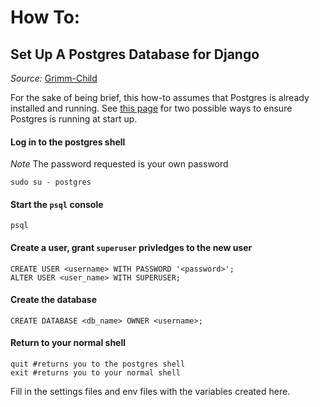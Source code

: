 # How To:
## Set Up A Postgres Database for Django
*Source:* [Grimm-Child](https://github.com/Grimm-Child/.Matrix)

For the sake of being brief, this how-to assumes that Postgres is already installed and running.
See [this page](https://github.com/Grimm-Child/.Matrix/blob/main/wsl/scripts/read_me.md) for two possible ways to ensure Postgres is running at start up.

#### Log in to the postgres shell
*Note* The password requested is your own password
```
sudo su - postgres
```

#### Start the `psql` console
```
psql
```

#### Create a user, grant `superuser` privledges to the new user
```
CREATE USER <username> WITH PASSWORD '<password>';
ALTER USER <user_name> WITH SUPERUSER;
```

#### Create the database
```
CREATE DATABASE <db_name> OWNER <username>;
```

#### Return to your normal shell
```
quit #returns you to the postgres shell
exit #returns you to your normal shell
```

Fill in the settings files and env files with the variables created here.
